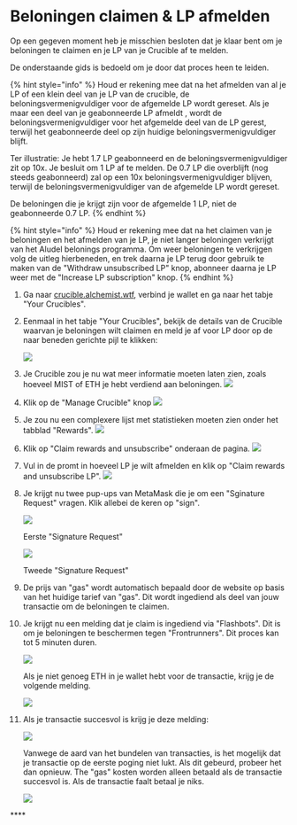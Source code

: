 # Beloningen claimen & LP afmelden

Op een gegeven moment heb je misschien besloten dat je klaar bent om je beloningen te claimen en je LP van je Crucible af te melden.

De onderstaande gids is bedoeld om je door dat proces heen te leiden.

{% hint style="info" %}
Houd er rekening mee dat na het afmelden van al je LP of een klein deel van je LP van de crucible, de beloningsvermenigvuldiger voor de afgemelde LP wordt gereset. Als je maar een deel van je geabonneerde LP afmeldt , wordt de beloningsvermenigvuldiger voor het afgemelde deel van de LP gerest, terwijl het geabonneerde deel op zijn huidige beloningsvermenigvuldiger blijft.

Ter illustratie: Je hebt 1.7 LP geabonneerd en de beloningsvermenigvuldiger zit op 10x. Je besluit om 1 LP af te melden. De 0.7 LP die overblijft \(nog steeds geabonneerd\) zal op een 10x beloningsvermenigvuldiger blijven, terwijl de beloningsvermenigvuldiger van de afgemelde LP wordt gereset.

De beloningen die je krijgt zijn voor de afgemelde 1 LP,  niet de geabonneerde 0.7 LP.
{% endhint %}

{% hint style="info" %}
Houd er rekening mee dat na het claimen van je beloningen en het afmelden van je LP, je niet langer beloningen verkrijgt van het Aludel belonings programma. Om weer beloningen te verkrijgen volg de uitleg hierbeneden, en trek daarna je LP terug door gebruik te maken van de "Withdraw unsubscribed LP" knop, abonneer daarna je LP weer met de "Increase LP subscription" knop.
{% endhint %}

1. Ga naar [crucible.alchemist.wtf](https://crucible.alchemist.wtf/), verbind je wallet en ga naar het tabje "Your Crucibles". 
2. Eenmaal in het tabje "Your Crucibles", bekijk de details van de Crucible waarvan je beloningen wilt claimen en meld je af voor LP door op de naar beneden gerichte pijl te klikken:

  
   ![](../../.gitbook/assets/screenshot-2021-05-07-at-12.50.58.png) 

3. Je Crucible zou je nu wat meer informatie moeten laten zien, zoals hoeveel MIST of ETH je hebt verdiend aan beloningen. ![](../../.gitbook/assets/screenshot-2021-05-07-at-12.50.42.png) 
4. Klik op de "Manage Crucible" knop ![](../../.gitbook/assets/screenshot-2021-05-07-at-12.51.04.png) 
5. Je zou nu een complexere lijst met statistieken moeten zien onder het tabblad "Rewards".  ![](../../.gitbook/assets/screenshot-2021-05-07-at-12.51.22.png) 
6. Klik op "Claim rewards and unsubscribe" onderaan de pagina. ![](../../.gitbook/assets/screenshot-2021-05-07-at-13.05.52.png) 
7. Vul in de promt in hoeveel LP je wilt afmelden en klik op "Claim rewards and unsubscribe LP". ![](../../.gitbook/assets/1%20%282%29%20%282%29.png) 
8. Je krijgt nu twee pup-ups van MetaMask die je om een "Sginature Request" vragen. Klik allebei de keren op "sign".   

   ![](../../.gitbook/assets/2%20%282%29%20%282%29%20%282%29.png)   

   Eerste "Signature Request"



   ![](../../.gitbook/assets/3%20%281%29%20%285%29%20%281%29%20%281%29.png)

   Tweede "Signature Request"

9. De prijs van "gas" wordt automatisch bepaald door de website op basis van het huidige tarief van "gas". Dit wordt ingediend als deel van jouw transactie om de beloningen te claimen.

10. Je krijgt nu een melding dat je claim is ingediend via "Flashbots". Dit is om je beloningen te beschermen tegen "Frontrunners". Dit proces kan tot 5 minuten duren.

    ![](../../.gitbook/assets/4%20%281%29.png) 



    Als je niet genoeg ETH in je wallet hebt voor de transactie, krijg je de volgende melding.

    ![](../../.gitbook/assets/edlin.png) 

11. Als je transactie succesvol is krijg je deze melding:

    ![](../../.gitbook/assets/6%20%281%29%20%281%29.png) 



    Vanwege de aard van het bundelen van transacties, is het mogelijk dat je transactie op de eerste poging niet lukt. Als dit gebeurd, probeer het dan opnieuw. The "gas" kosten worden alleen betaald als de transactie succesvol is. Als de transactie faalt betaal je niks.

    ![](../../.gitbook/assets/7%20%281%29%20%281%29.png) 





\*\*\*\*

